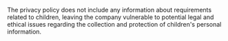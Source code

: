 The privacy policy does not include any information about requirements related to children, leaving the company vulnerable to potential legal and ethical issues regarding the collection and protection of children's personal information.